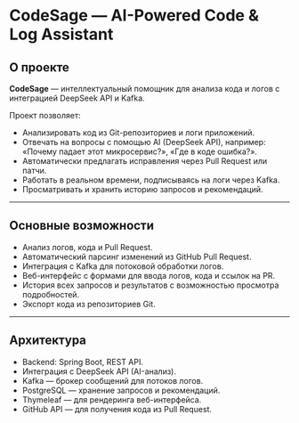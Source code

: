 # CodeSage — AI-Powered Code & Log Assistant

## О проекте

**CodeSage** — интеллектуальный помощник для анализа кода и логов с интеграцией DeepSeek API и Kafka.

Проект позволяет:
- Анализировать код из Git-репозиториев и логи приложений.
- Отвечать на вопросы с помощью AI (DeepSeek API), например: «Почему падает этот микросервис?», «Где в коде ошибка?».
- Автоматически предлагать исправления через Pull Request или патчи.
- Работать в реальном времени, подписываясь на логи через Kafka.
- Просматривать и хранить историю запросов и рекомендаций.

---

## Основные возможности

- Анализ логов, кода и Pull Request.
- Автоматический парсинг изменений из GitHub Pull Request.
- Интеграция с Kafka для потоковой обработки логов.
- Веб-интерфейс с формами для ввода логов, кода и ссылок на PR.
- История всех запросов и результатов с возможностью просмотра подробностей.
- Экспорт кода из репозиториев Git.

---

## Архитектура

- Backend: Spring Boot, REST API.
- Интеграция с DeepSeek API (AI-анализ).
- Kafka — брокер сообщений для потоков логов.
- PostgreSQL — хранение запросов и рекомендаций.
- Thymeleaf — для рендеринга веб-интерфейса.
- GitHub API — для получения кода из Pull Request.
